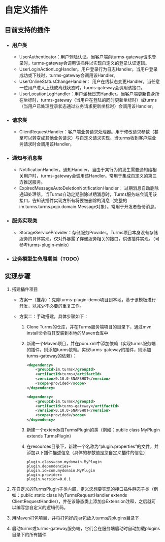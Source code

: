 # 自定义插件

## 目前支持的插件

* ### 用户类

  * UserAuthenticator：用户登陆认证。当客户端向turms-gateway请求登录时，turms-gateway会调用该插件以实现自定义的登录认证逻辑。
  * UserLoginActionLogHandler。用户登录行为日志Handler。当用户登录成功或下线时，turms-gateway会调用该Handler。
  * UserOnlineStatusChangeHandler： 用户在线状态变更Handler。当任意一位用户进入上线或离线状态时，turms-gateway会调用该接口。
  * UserLocationLogHandler：用户坐标日志Handler。当客户端更新自身所在坐标时，turms-gateway（当用户在登陆的同时更新坐标时）或turms（当用户已处理登录状态通过业务请求更新坐标时）会调用该Handler。
* ### 请求类
  
  * ClientRequestHandler：客户端业务请求处理器。用于修改请求参数（甚至可以转变成其他业务请求）与自定义请求实现。当turms收到客户端业务请求时会调用该Handler。
* ### 通知与消息类
  
  * NotificationHandler。通知Handler。当由于某行为的发生需要通知给相关用户时，turms-gateway会调用该Handler。常用于集成自定义的第三方推送服务。
  * ExpiredMessageAutoDeletionNotificationHandler： 过期消息自动删除通知处理器。当Turms自动定期删除过期消息时，Turms服务端会调用该接口，告知该插件实现方所有将要被删除的消息（完整的im.turms.turms.pojo.domain.Message对象）。常用于开发者备份消息。
* ### 服务实现类
  
  * StorageServiceProvider：存储服务Provider。Turms项目本身没有存储服务的具体实现，仅对外暴露了存储服务相关的接口，供该插件实现。（可参考turms-plugin-minio）
* ### 业务模型生命周期类（TODO）

## 实现步骤

1. 搭建插件项目
   * 方案一（推荐）：克隆turms-plugin-demo项目到本地，基于该模板进行开发，以减少不必要的重复工作。
   * 方案二：手动搭建。具体步骤如下：
     
     1. Clone Turms的仓库，并在Turms服务端项目的目录下，通过mvn install命令将其安装到本地的Maven仓库中
     
     2. 新建一个Maven项目，并在pom.xml中添加依赖（实现turms服务端的插件，则添加turms依赖。实现turms-gateway的插件，则添加turms-gateway的依赖）：
     
        ```xml
        <dependency>
            <groupId>im.turms</groupId>
            <artifactId>turms</artifactId>
            <version>0.10.0-SNAPSHOT</version>
            <scope>provided</scope>
        </dependency>
        
        <dependency>
            <groupId>im.turms</groupId>
            <artifactId>turms-gateway</artifactId>
            <version>0.10.0-SNAPSHOT</version>
            <scope>provided</scope>
        </dependency>
        ```
     
     3. 新建一个extends自TurmsPlugin的类（例如：public class MyPlugin extends TurmsPlugin）
     
     4. 在resources目录下，新建一个名称为“plugin.properties”的文件，并添加以下插件描述信息（具体的参数值是您自定义插件的信息）
     
        ```properties
        plugin.class=com.mydomain.MyPlugin
        plugin.dependencies=
        plugin.id=com.mydomain.MyPlugin
        plugin.provider=
        plugin.version=0.0.1
        ```

5. 在自定义的TurmsPlugin子类内部，定义您想要实现的接口插件静态子类（例如：public static class MyTurmsRequestHandler extends ClientRequestHandler），并在该静态类上添加@Extension注释，之后就可以编写您自定义的逻辑代码。

3. 用Maven打包项目，并将打包好的jar包放入turms的plugins目录下

4. 启动turms或turms-gateway服务端，它们会在服务端启动时自动加载plugins目录下的所有插件
